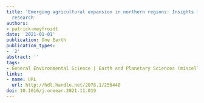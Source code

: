 ```yaml
---
title: 'Emerging agricultural expansion in northern regions: Insights from land-use
  research'
authors:
- patrick-meyfroidt
date: '2021-01-01'
publication: One Earth
publication_types:
- '2'
abstract: ''
tags:
- General Environmental Science | Earth and Planetary Sciences (miscellaneous)
links:
- name: URL
  url: http://hdl.handle.net/2078.1/256440
doi: 10.1016/j.oneear.2021.11.019
---
```

